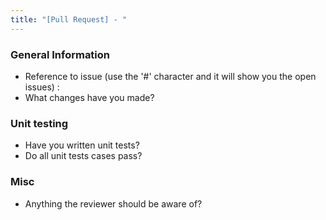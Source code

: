 ```yaml
---
title: "[Pull Request] - "
---
```

### General Information
 * Reference to issue (use the '#' character and it will show you the open issues) :
 * What changes have you made?

### Unit testing
 * Have you written unit tests?
 * Do all unit tests cases pass?

### Misc
 * Anything the reviewer should be aware of?
